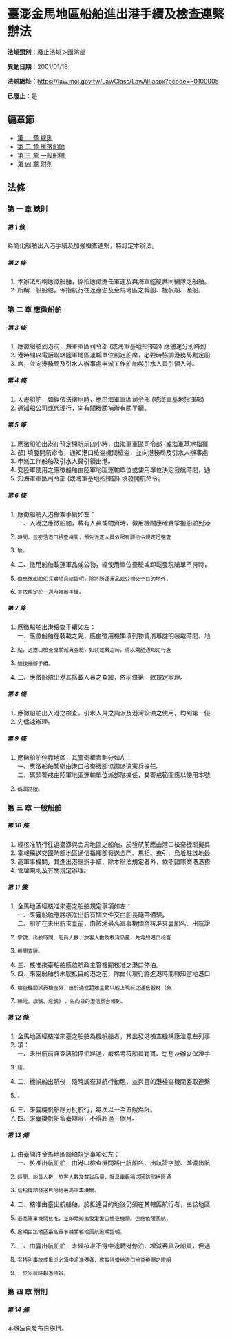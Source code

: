 # 臺澎金馬地區船舶進出港手續及檢查連繫辦法

**法規類別**：廢止法規＞國防部

**異動日期**：2001/01/18  

**法規網址**：https://law.moj.gov.tw/LawClass/LawAll.aspx?pcode=F0100005

**已廢止**：是


## 編章節
* [第 一 章 總則](#第-一-章-總則)
* [第 二 章 應徵船舶](#第-二-章-應徵船舶)
* [第 三 章 一般船舶](#第-三-章-一般船舶)
* [第 四 章 附則](#第-四-章-附則)
## 法條
### 第 一 章 總則

##### 第 1 條
為簡化船舶出入港手續及加強檢查連繫，特訂定本辦法。

##### 第 2 條
1. 本辦法所稱應徵船舶，係指應徵擔任軍運及與海軍艦艇共同編隊之船舶。
1. 所稱一般船舶，係指航行往返臺澎及金馬地區之輪船、機帆船、漁船。

### 第 二 章 應徵船舶

##### 第 3 條
1. 應徵船舶到港前，海軍軍區司令部 (或海軍基地指揮部) 應儘速分別將到
1. 港時間以電話聯絡陸軍地區運輸單位劃定船席，必要時協調港務局劃定船
1. 席，並向港務局及引水人辦事處申派工作船舶與引水人員引領入港。

##### 第 4 條
1. 入港船舶，如經依法徵用時，應由海軍軍區司令部 (或海軍基地指揮部)
1. 通知船公司或代理行，向有關機關補辦有關手續。

##### 第 5 條
1. 應徵船舶出港在預定開航前四小時，由海軍軍區司令部 (或海軍基地指揮
1. 部) 填發開航命令，通知港口檢查機關檢查，並向港務局及引水人辦事處
1. 申派工作船舶及引水人員引領出港。
1. 交陸軍使用之應徵船舶由陸軍地區運輸單位或使用單位決定發航時間，通
1. 知海軍軍區司令部 (或海軍基地指揮部) 填發開航命令。

##### 第 6 條
1. 應徵船舶入港檢查手續如左：  
一、入港之應徵船舶，載有人員或物資時，徵用機關應確實掌握船舶到港
1.     時間，並密洽港口檢查機關，預先派定人員依照有關法令規定迅速查
1.     驗。
1. 二、徵用船舶載運軍品或公物，經使用單位查驗或卸載發現艙單不符時，
1.     由應徵船舶船長當場具結證明，除將所運軍品或公物交予目的地外，
1.     並依規定於一週內補辦手續。

##### 第 7 條
1. 應徵船舶出港檢查手續如左：  
一、應徵船舶在裝載之先，應由徵用機關填列物資清單註明裝載時間、地
1.     點，送港口檢查機關派員查驗，如裝載緊迫時，得以電話通知先行查
1.     驗後補辦手續。
1. 二、應徵船舶出港其搭載人員之查驗，依前條第一款規定辦理。

##### 第 8 條
1. 應徵船舶出入港之檢查，引水人員之調派及港灣設備之使用，均列第一優
1. 先儘速辦理。

##### 第 9 條
1. 應徵船舶停靠地區，其警衛權責劃分如左：  
一、應徵船舶警衛由港口檢查機關協調派遣憲兵擔任。  
二、碼頭警戒由陸軍地區運輸單位派部隊擔任，其警戒範圍應以使用本號
1.     碼頭為限。

### 第 三 章 一般船舶

##### 第 10 條
1. 經核准航行往返臺澎與金馬地區之船舶，於發航前應由港口檢查機關擬具
1. 電報稿送交國防部地區通信指揮部發送金門、馬祖、東引、烏坵駐該地最
1. 高軍事機關。其進出港應辦手續，除本辦法規定者外，依照國際商港港務
1. 管理規則及有關規定辦理。

##### 第 11 條
1. 金馬地區經核准來臺之船舶規定事項如左：  
一、來臺船舶應將核准出航有關文件交由船長隨帶備驗。  
二、船舶在未出航來臺前，由該地最高軍事機關將核准來臺船名、出航證
1.     字號、出航時間、船員人數、旅客人數及載貨品量，先電知港口檢查
1.     機關查驗。
1. 三、核准來臺船舶應依航政主管機關核准之港口停泊。
1. 四、來臺船舶於未駛抵目的港之前，除由代理行將進港時間轉知當地港口
1.     檢查機關派員檢查外，應於適當距離主動以船上現有之通信器材 (無
1.     線電、旗號、燈號) ，先向目的港信號台報到。

##### 第 12 條
1. 金馬地區經核准來臺之船舶為機帆船者，其出發港檢查機構應注意左列事
1. 項：  
一、未出航前詳查該船停泊經過，嚴格考核船員籍貫、思想及辦妥保證手
1.     續。
1. 二、機帆船出航後，隨時調查其航行動態，並與目的港檢查機關密取連繫
1.     。
1. 三、來臺機帆船應分批航行，每次以一至五艘為限。
1. 四、來臺機帆船留臺期限，不得超過一個月。

##### 第 13 條
1. 由臺開往金馬地區船舶規定事項如左：  
一、核准出航船舶，由港口檢查機關將出航船名、出航證字號、準備出航
1.     時間、船員人數、旅客人數及載貨品量，擬具電報稿送國防部地區通
1.     信指揮部發送目的地最高軍事機關。
1. 二、核准由臺出航船舶，於抵達目的地後仍須在其轄區航行者，由該地區
1.     最高軍事機關核准，並即電知出發港港口檢查機關。但應依限回航，
1.     逾期由該地區最高軍事機關核給回航逾期證明。
1. 三、由臺出航船舶，未經核准不得中途轉港停泊、增減客貨及船員，但遇
1.     有特別事故或風災必須中途進港者，應取得當地港口檢查機關之證明
1.     ，於回航時報憑核辦。

### 第 四 章 附則

##### 第 14 條
本辦法自發布日施行。


